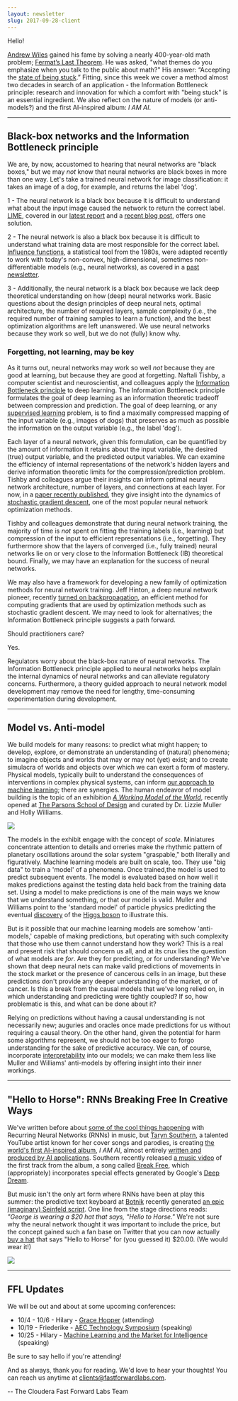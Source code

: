 ```yaml
---
layout: newsletter
slug: 2017-09-28-client
---
```


Hello!

[Andrew Wiles](https://en.wikipedia.org/wiki/Wiles%27s_proof_of_Fermat%27s_Last_Theorem) gained his fame by solving a nearly 400-year-old math problem; [Fermat’s Last Theorem](https://en.wikipedia.org/wiki/Fermat%27s_Last_Theorem). He was asked, "what themes do you emphasize when you talk to the public about math?" His answer: “Accepting the [state of being stuck](https://mathwithbaddrawings.com/2017/09/20/the-state-of-being-stuck/).” Fitting, since this week we cover a method almost two decades in search of an application - the Information Bottleneck principle: research and innovation for which a comfort with "being stuck" is an essential ingredient. We also reflect on the nature of models (or anti-models?) and the first AI-inspired album: *I AM AI*.

---

## Black-box networks and the Information Bottleneck principle 

We are, by now, accustomed to hearing that neural networks are "black boxes," but we may *not* know that neural networks are black boxes in more than one way. Let's take a trained neural network for image classification: it takes an image of a dog, for example, and returns the label 'dog'. 

1 - The neural network is a black box because it is difficult to understand what about the input image caused the network to return the correct label. [LIME](https://arxiv.org/abs/1602.04938), covered in our [latest report](http://blog.fastforwardlabs.com/2017/08/02/interpretability.html) and a [recent blog post](http://blog.fastforwardlabs.com/2017/09/01/LIME-for-couples.html), offers one solution.

2 - The neural network is also a black box because it is difficult to understand what training data are most responsible for the correct label. [Influence functions](http://proceedings.mlr.press/v70/koh17a/koh17a.pdf), a statistical tool from the 1980s, were adapted recently to work with today's non-convex, high-dimensional, sometimes non-differentiable models (e.g., neural networks), as covered in a [past newsletter](http://mailchi.mp/fastforwardlabs/interpretability-through-influence-functions-google-glass-enterprise-and-robotic-soccer).

3 - Additionally, the neural network is a black box because we lack deep theoretical understanding on how (deep) neural networks work. Basic questions about the design principles of deep neural nets, optimal architecture, the number of required layers, sample complexity (i.e., the required number of training samples to learn a function), and the best optimization algorithms are left unanswered. We use neural networks because they work so well, but we do not (fully) know why.

### Forgetting, not learning, may be key

As it turns out, neural networks may work so well *not* because they are good at learning, but because they are good at forgetting. Naftali Tishby, a computer scientist and neuroscientist, and colleagues apply the [Information Bottleneck principle](https://arxiv.org/abs/1503.02406) to deep learning. The Information Bottleneck principle formulates the goal of deep learning as an information theoretic tradeoff between compression and prediction. The goal of deep learning, or any [supervised learning](https://en.wikipedia.org/wiki/Supervised_learning) problem, is to find a maximally compressed mapping of the input variable (e.g., images of dogs) that preserves as much as possible the information on the output variable (e.g., the label 'dog').

Each layer of a neural network, given this formulation, can be quantified by the amount of information it retains about the input variable, the desired (true) output variable, and the predicted output variables. We can examine the efficiency of internal representations of the network's hidden layers and derive information theoretic limits for the compression/prediction problem. Tishby and colleagues argue their insights can inform optimal neural network architecture, number of layers, and connections at each layer. For now, in a [paper recently published](https://arxiv.org/abs/1703.00810), they give insight into the dynamics of [stochastic gradient descent](https://en.wikipedia.org/wiki/Stochastic_gradient_descent), one of the most popular neural network optimization methods.

Tishby and colleagues demonstrate that during neural network training, the majority of time is *not* spent on fitting the training labels (i.e., learning) but compression of the input to efficient representations (i.e., forgetting). They furthermore show that the layers of converged (i.e., fully trained) neural networks lie on or very close to the Information Bottleneck (IB) theoretical bound. Finally, we may have an explanation for the success of neural networks. 

We may also have a framework for developing a new family of optimization methods for neural network training. Jeff Hinton, a deep neural network pioneer, recently [turned on backpropagation](https://www.axios.com/ai-pioneer-advocates-starting-over-2485537027.html), an efficient method for computing gradients that are used by optimization methods such as stochastic gradient descent. We may need to look for alternatives; the Information Bottleneck principle suggests a path forward.

Should practitioners care? 

Yes.

Regulators worry about the black-box nature of neural networks. The Information Bottleneck principle applied to neural networks helps explain the internal dynamics of neural networks and can alleviate regulatory concerns. Furthermore, a theory guided approach to neural network model development may remove the need for lengthy, time-consuming experimentation during development. 

---

## Model vs. Anti-model

We build models for many reasons: to predict what might happen; to develop, explore, or demonstrate an understanding of (natural) phenomena; to imagine objects and worlds that may or may not (yet) exist; and to create simulacra of worlds and objects over which we can exert a form of mastery. Physical models, typically built to understand the consequences of interventions in complex physical systems, can inform [our approach to machine learning](http://blog.fastforwardlabs.com/2017/06/30/Places-Journal-Mississippi-Basin.html); there are synergies. The human endeavor of model building is the topic of an exhibition [_A Working Model of the World_](https://events.newschool.edu/event/a_working_model_of_the_world_-_exhibition#.WcU8MoyPKUk), recently opened at [The Parsons School of Design](https://www.newschool.edu/parsons/sheila-c-johnson-design-center/) and curated by Dr. Lizzie Muller and Holly Williams.

![](/images/2017/09/orrery-1506608187652.jpg)

The models in the exhibit engage with the concept of _scale_. Miniatures concentrate attention to details and orreries make the rhythmic pattern of planetary oscillations around the solar system "graspable," both literally and figuratively. Machine learning models are built on scale, too. They use "big data" to train a 'model' of a phenomena. Once trained,the model is used to predict subsequent events. The model is evaluated based on how well it makes predictions against the testing data held back from the training data set. Using a model to make predictions is one of the main ways we know that we understand something, or that our model is valid. Muller and Williams point to the 'standard model' of particle physics predicting the eventual [discovery](http://press.cern/press-releases/2014/07/results-cern-presented-ichep) of the [Higgs boson](https://www.scientificamerican.com/article/what-exactly-is-the-higgs/) to illustrate this. 

But is it possible that our machine learning models are somehow 'anti-models,' capable of making predictions, but operating with such complexity that those who use them cannot understand how they work? This is a real and present risk that should concern us all, and at its crux lies the question of what models are _for_. Are they for predicting, or for understanding? We've shown that deep neural nets can make valid predictions of movements in the stock market or the presence of cancerous cells in an image, but these predictions don't provide any deeper understanding of the market, or of cancer. Is this a break from the causal models that we've long relied on, in which understanding and predicting were tightly coupled? If so, how problematic is this, and what can be done about it?

Relying on predictions without having a causal understanding is not necessarily new; auguries and oracles once made predictions for us without requiring a causal theory. On the other hand, given the potential for harm some algorithms represent, we should not be too eager to forgo understanding for the sake of predictive accuracy. We can, of course, incorporate [interpretability](http://blog.fastforwardlabs.com/2017/08/02/interpretability.html) into our models; we can make them less like Muller and Williams' anti-models by offering insight into their inner workings.

---

## "Hello to Horse": RNNs Breaking Free In Creative Ways

We've written before about [some of the cool things happening](http://mailchi.mp/fastforwardlabs/ffl-client-newsletter-spaces-win-facebook-follow-up-and-the-future-of-work-as-ai-buzzes-do-not-neglect-the-foundations-ai-makes-music?e=014a1e57ef) with Recurring Neural Networks (RNNs) in music, but [Taryn Southern](http://tarynsouthern.com/), a talented YouTube artist known for her cover songs and parodies, is creating [the world's first AI-inspired album](https://www.forbes.com/sites/danschawbel/2017/09/26/taryn-southern-how-this-youtube-star-used-ai-for-her-new-album/#e56f5aaf31d0), *I AM AI*, almost entirely [written and produced by AI applications](http://bigthink.com/robby-berman/the-first-track-of-the-first-album-composed-and-produced-by-ai). Southern recently released [a music video](https://www.youtube.com/watch?v=XUs6CznN8pw&feature=youtu.be) of the first track from the album, a song called [Break Free](https://open.spotify.com/album/67n5cmyHInvqSapPtKV4jh), which (appropriately) incorporates special effects generated by Google's [Deep Dream](https://deepdreamgenerator.com/).

But music isn't the only art form where RNNs have been at play this summer: the predictive text keyboard at [Botnik](http://apps.botnik.org/) recently generated [an epic (imaginary) Seinfeld script](https://twitter.com/jamieabrew/status/910699116266643456).  One line from the stage directions reads: *"George is wearing a $20 hat that says, "Hello to Horse."*  We're not sure why the neural network thought it was important to include the price, but the concept gained such a fan base on Twitter that you can now actually [buy a hat](https://shop.botnik.org/) that says "Hello to Horse" for (you guessed it) $20.00.  (We would wear it!)

![](/images/2017/09/Hello_To_Horse_Hat-1506610604444.jpg)

---

## FFL Updates

We will be out and about at some upcoming conferences:
* 10/4 - 10/6 - Hilary - [Grace Hopper](https://ghc.anitaborg.org/) (attending)
* 10/19 - Friederike - [AEC Technology Symposium](https://www.eventbrite.com/e/2017-aec-technology-symposium-and-hackathon-tickets-34830026547) (speaking)
* 10/25 - Hilary - [Machine Learning and the Market for Intelligence](http://www.marketforintelligence.com/) (speaking)

Be sure to say hello if you're attending!

And as always, thank you for reading.  We'd love to hear your thoughts! You can reach us anytime at clients@fastforwardlabs.com. 

-- The Cloudera Fast Forward Labs Team

